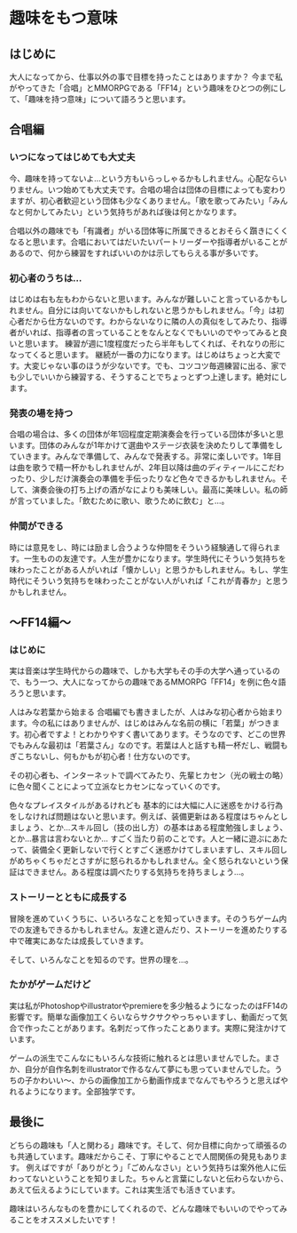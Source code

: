 # 趣味をもつ意味

## はじめに
大人になってから、仕事以外の事で目標を持ったことはありますか？
今まで私がやってきた「合唱」とMMORPGである「FF14」という趣味をひとつの例にして、「趣味を持つ意味」について語ろうと思います。

## 合唱編
### いつになってはじめても大丈夫
今、趣味を持ってないよ…という方もいらっしゃるかもしれません。心配ならいりません。いつ始めても大丈夫です。合唱の場合は団体の目標によっても変わりますが、初心者歓迎という団体も少なくありません。「歌を歌ってみたい」「みんなと何かしてみたい」という気持ちがあれば後は何とかなります。

合唱以外の趣味でも「有識者」がいる団体等に所属できるとおそらく躓きにくくなると思います。合唱においてはだいたいパートリーダーや指導者がいることがあるので、何から練習をすればいいのかは示してもらえる事が多いです。

### 初心者のうちは…
はじめは右も左もわからないと思います。みんなが難しいこと言っているかもしれません。自分には向いてないかもしれないと思うかもしれません。「今」は初心者だから仕方ないのです。わからないなりに隣の人の真似をしてみたり、指導者がいれば、指導者の言っていることをなんとなくでもいいのでやってみると良いと思います。
練習が週に1度程度だったら半年もしてくれば、それなりの形になってくると思います。
継続が一番の力になります。はじめはちょっと大変です。大変じゃない事のほうが少ないです。でも、コツコツ毎週練習に出る、家でも少しでいいから練習する、そうすることでちょっとずつ上達します。絶対にします。

### 発表の場を持つ
合唱の場合は、多くの団体が年1回程度定期演奏会を行っている団体が多いと思います。団体のみんなが1年かけて選曲やステージ衣装を決めたりして準備をしていきます。みんなで準備して、みんなで発表する。非常に楽しいです。1年目は曲を歌うで精一杯かもしれませんが、2年目以降は曲のディティールにこだわったり、少しだけ演奏会の準備を手伝ったりなど色々できるかもしれません。そして、演奏会後の打ち上げの酒がなによりも美味しい。最高に美味しい。私の師が言っていました。「飲むために歌い、歌うために飲む」と…。


### 仲間ができる
時には意見をし、時には励まし合うような仲間をそういう経験通して得られます。一生ものの友達です。人生が豊かになります。学生時代にそういう気持ちを味わったことがある人がいれば「懐かしい」と思うかもしれません。もし、学生時代にそういう気持ちを味わったことがない人がいれば「これが青春か」と思うかもしれません。


## ～FF14編～
### はじめに
実は音楽は学生時代からの趣味で、しかも大学もその手の大学へ通っているので、もう一つ、大人になってからの趣味であるMMORPG「FF14」を例に色々語ろうと思います。

人はみな若葉から始まる
合唱編でも書きましたが、人はみな初心者から始まります。今の私にはありませんが、はじめはみんな名前の横に「若葉」がつきます。初心者ですよ！とわかりやすく書いてあります。そうなのです、どこの世界でもみんな最初は「若葉さん」なのです。若葉は人と話すも精一杯だし、戦闘もぎこちないし、何もかもが初心者！仕方ないのです。

その初心者も、インターネットで調べてみたり、先輩ヒカセン（光の戦士の略）に色々聞くことによって立派なヒカセンになっていくのです。

色々なプレイスタイルがあるけれども
基本的には大幅に人に迷惑をかける行為をしなければ問題はないと思います。例えば、装備更新はある程度はちゃんとしましょう、とか…スキル回し（技の出し方）の基本はある程度勉強しましょう、とか…暴言は言わないとか…
すごく当たり前のことです。人と一緒に遊ぶにあたって、装備全く更新しないで行くとすごく迷惑かけてしまいますし、スキル回しがめちゃくちゃだとさすがに怒られるかもしれません。全く怒られないという保証はできません。ある程度は調べたりする気持ちを持ちましょう…。

### ストーリーとともに成長する
冒険を進めていくうちに、いろいろなことを知っていきます。そのうちゲーム内での友達もできるかもしれません。友達と遊んだり、ストーリーを進めたりする中で確実にあなたは成長していきます。

そして、いろんなことを知るのです。世界の理を…。

### たかがゲームだけど
実は私がPhotoshopやillustratorやpremiereを多少触るようになったのはFF14の影響です。簡単な画像加工くらいならサクサクやっちゃいますし、動画だって気合で作ったことがあります。名刺だって作ったことあります。実際に発注かけています。

ゲームの派生でこんなにもいろんな技術に触れるとは思いませんでした。まさか、自分が自作名刺をillustratorで作るなんて夢にも思っていませんでした。うちの子かわいい～、からの画像加工から動画作成までなんでもやろうと思えばやれるようになります。全部独学です。

## 最後に
どちらの趣味も「人と関わる」趣味です。そして、何か目標に向かって頑張るのも共通しています。趣味だからこそ、丁寧にやることで人間関係の発見もあります。
例えばですが「ありがとう」「ごめんなさい」という気持ちは案外他人に伝わってないということを知りました。ちゃんと言葉にしないと伝わらないから、あえて伝えるようにしています。これは実生活でも活きています。

趣味はいろんなものを豊かにしてくれるので、どんな趣味でもいいのでやってみることをオススメしたいです！
